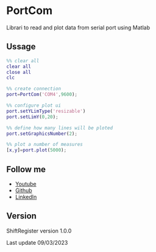 # PortCom

Librari to read and plot data from serial port using Matlab

## Ussage

```matlab
%% clear all
clear all
close all
clc

%% create connection
port=PortCom('COM4',9600);

%% configure plot ui
port.setYLimType('resizable')
port.setLimY(0,20);

%% define how many lines will be ploted
port.setGraphicsNumber(2);

%% plot a number of measures
[x,y]=port.plot(5000);
```

## Follow me

- [Youtube](https://www.youtube.com/channel/UC5MAQWU2s2VESTXaUo-ysgg)
- [Github](https://www.github.com/danny270793/)
- [LinkedIn](https://www.linkedin.com/in/danny270793)

## Version

ShiftRegister version 1.0.0

Last update 09/03/2023
